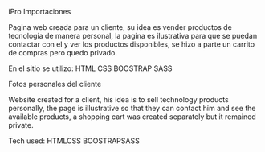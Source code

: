 
iPro Importaciones   

Pagina web creada para un cliente, su idea es vender productos de tecnologia de manera personal, la pagina es ilustrativa para que se puedan contactar con el y ver los productos disponibles, se hizo a parte un carrito de compras pero quedo privado.



En el sitio se utilizo:
HTML
CSS
BOOSTRAP
SASS

Fotos personales del cliente



Website created for a client, his idea is to sell technology products personally, the page is illustrative so that they can contact him and see the available products, a shopping cart was created separately but it remained private.

Tech used:
HTMLCSS
BOOSTRAPSASS


